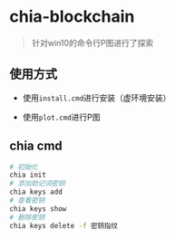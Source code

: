 # chia-blockchain

> 针对win10的命令行P图进行了探索

## 使用方式

- 使用`install.cmd`进行安装（虚环境安装）

- 使用`plot.cmd`进行P图

## chia cmd

```sh
# 初始化
chia init
# 添加助记词密钥
chia keys add
# 查看密钥
chia keys show
# 删除密钥
chia keys delete -f 密钥指纹
```
